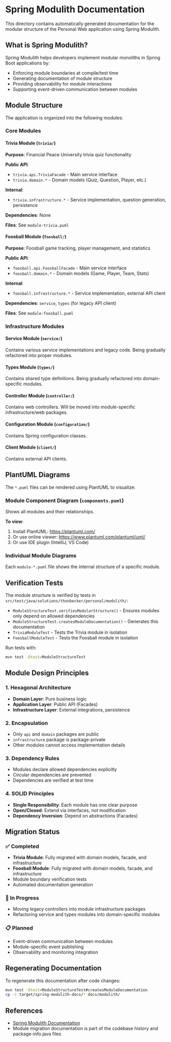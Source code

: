 # Spring Modulith Documentation

This directory contains automatically generated documentation for the modular structure of the Personal Web application using Spring Modulith.

## What is Spring Modulith?

Spring Modulith helps developers implement modular monoliths in Spring Boot applications by:
- Enforcing module boundaries at compile/test time
- Generating documentation of module structure
- Providing observability for module interactions
- Supporting event-driven communication between modules

## Module Structure

The application is organized into the following modules:

### Core Modules

#### Trivia Module (`trivia/`)

**Purpose**: Financial Peace University trivia quiz functionality

**Public API**:
- `trivia.api.TriviaFacade` - Main service interface
- `trivia.domain.*` - Domain models (Quiz, Question, Player, etc.)

**Internal**:
- `trivia.infrastructure.*` - Service implementation, question generation, persistence

**Dependencies**: None

**Files**: See `module-trivia.puml`

#### Foosball Module (`foosball/`)

**Purpose**: Foosball game tracking, player management, and statistics

**Public API**:
- `foosball.api.FoosballFacade` - Main service interface
- `foosball.domain.*` - Domain models (Game, Player, Team, Stats)

**Internal**:
- `foosball.infrastructure.*` - Service implementation, external API client

**Dependencies**: `service`, `types` (for legacy API client)

**Files**: See `module-foosball.puml`

### Infrastructure Modules

#### Service Module (`service/`)

Contains various service implementations and legacy code. Being gradually refactored into proper modules.

#### Types Module (`types/`)

Contains shared type definitions. Being gradually refactored into domain-specific modules.

#### Controller Module (`controller/`)

Contains web controllers. Will be moved into module-specific infrastructure/web packages.

#### Configuration Module (`configuration/`)

Contains Spring configuration classes.

#### Client Module (`client/`)

Contains external API clients.

## PlantUML Diagrams

The `*.puml` files can be rendered using PlantUML to visualize:

### Module Component Diagram (`components.puml`)

Shows all modules and their relationships.

**To view**:
1. Install PlantUML: https://plantuml.com/
2. Or use online viewer: https://www.plantuml.com/plantuml/uml/
3. Or use IDE plugin (IntelliJ, VS Code)

### Individual Module Diagrams

Each `module-*.puml` file shows the internal structure of a specific module.

## Verification Tests

The module structure is verified by tests in `src/test/java/solutions/thonbecker/personal/modulith/`:

- `ModuleStructureTest.verifiesModularStructure()` - Ensures modules only depend on allowed dependencies
- `ModuleStructureTest.createsModuleDocumentation()` - Generates this documentation
- `TriviaModuleTest` - Tests the Trivia module in isolation
- `FoosballModuleTest` - Tests the Foosball module in isolation

Run tests with:

```bash
mvn test -Dtest=ModuleStructureTest
```

## Module Design Principles

### 1. Hexagonal Architecture

- **Domain Layer**: Pure business logic
- **Application Layer**: Public API (Facades)
- **Infrastructure Layer**: External integrations, persistence

### 2. Encapsulation

- Only `api` and `domain` packages are public
- `infrastructure` package is package-private
- Other modules cannot access implementation details

### 3. Dependency Rules

- Modules declare allowed dependencies explicitly
- Circular dependencies are prevented
- Dependencies are verified at test time

### 4. SOLID Principles

- **Single Responsibility**: Each module has one clear purpose
- **Open/Closed**: Extend via interfaces, not modification
- **Dependency Inversion**: Depend on abstractions (Facades)

## Migration Status

### ✅ Completed

- **Trivia Module**: Fully migrated with domain models, facade, and infrastructure
- **Foosball Module**: Fully migrated with domain models, facade, and infrastructure
- Module boundary verification tests
- Automated documentation generation

### 🔄 In Progress

- Moving legacy controllers into module infrastructure packages
- Refactoring service and types modules into domain-specific modules

### 📋 Planned

- Event-driven communication between modules
- Module-specific event publishing
- Observability and monitoring integration

## Regenerating Documentation

To regenerate this documentation after code changes:

```bash
mvn test -Dtest=ModuleStructureTest#createsModuleDocumentation
cp -r target/spring-modulith-docs/* docs/modulith/
```

## References

- [Spring Modulith Documentation](https://spring.io/projects/spring-modulith)
- Module migration documentation is part of the codebase history and package-info.java files

